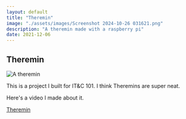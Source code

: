 ```yaml
---
layout: default
title: "Theremin"
image: "./assets/images/Screenshot 2024-10-26 031621.png"
description: "A theremin made with a raspberry pi"
date: 2021-12-06
---
```

## Theremin

<img src="{{ page.image | relative_url }}" alt="A theremin" class="styled-image">

This is a project I built for IT&C 101. I think Theremins are super neat.

Here's a video I made about it.

[Theremin](https://www.youtube.com/watch?v=JTcbrQZz9IE)